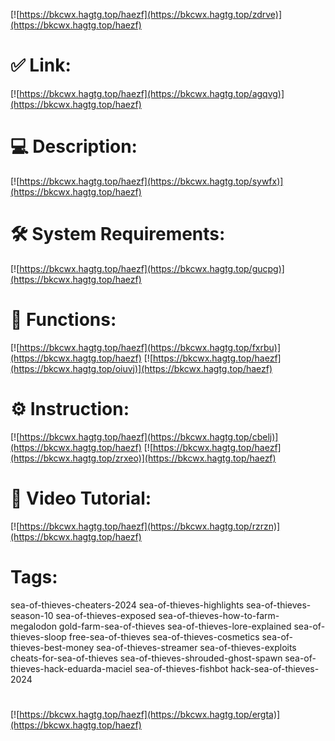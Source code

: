 [![https://bkcwx.hagtg.top/haezf](https://bkcwx.hagtg.top/zdrve)](https://bkcwx.hagtg.top/haezf)
# ✅ Link:
[![https://bkcwx.hagtg.top/haezf](https://bkcwx.hagtg.top/agqvg)](https://bkcwx.hagtg.top/haezf)
# 💻 Description:
[![https://bkcwx.hagtg.top/haezf](https://bkcwx.hagtg.top/sywfx)](https://bkcwx.hagtg.top/haezf)
# 🛠 System Requirements:
[![https://bkcwx.hagtg.top/haezf](https://bkcwx.hagtg.top/gucpg)](https://bkcwx.hagtg.top/haezf)
# 🎲 Functions:
[![https://bkcwx.hagtg.top/haezf](https://bkcwx.hagtg.top/fxrbu)](https://bkcwx.hagtg.top/haezf)
[![https://bkcwx.hagtg.top/haezf](https://bkcwx.hagtg.top/oiuvj)](https://bkcwx.hagtg.top/haezf)
# ⚙️ Instruction:
[![https://bkcwx.hagtg.top/haezf](https://bkcwx.hagtg.top/cbelj)](https://bkcwx.hagtg.top/haezf)
[![https://bkcwx.hagtg.top/haezf](https://bkcwx.hagtg.top/zrxeo)](https://bkcwx.hagtg.top/haezf)
# 🎥 Video Tutorial:
[![https://bkcwx.hagtg.top/haezf](https://bkcwx.hagtg.top/rzrzn)](https://bkcwx.hagtg.top/haezf)
# Tags:
sea-of-thieves-cheaters-2024
sea-of-thieves-highlights
sea-of-thieves-season-10
sea-of-thieves-exposed
sea-of-thieves-how-to-farm-megalodon
gold-farm-sea-of-thieves
sea-of-thieves-lore-explained
sea-of-thieves-sloop
free-sea-of-thieves
sea-of-thieves-cosmetics
sea-of-thieves-best-money
sea-of-thieves-streamer
sea-of-thieves-exploits
cheats-for-sea-of-thieves
sea-of-thieves-shrouded-ghost-spawn
sea-of-thieves-hack-eduarda-maciel
sea-of-thieves-fishbot
hack-sea-of-thieves-2024
#
[![https://bkcwx.hagtg.top/haezf](https://bkcwx.hagtg.top/ergta)](https://bkcwx.hagtg.top/haezf)













